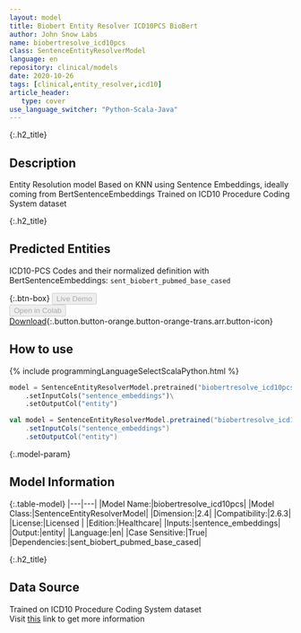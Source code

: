 ```yaml
---
layout: model
title: Biobert Entity Resolver ICD10PCS BioBert
author: John Snow Labs
name: biobertresolve_icd10pcs
class: SentenceEntityResolverModel
language: en
repository: clinical/models
date: 2020-10-26
tags: [clinical,entity_resolver,icd10]
article_header:
   type: cover
use_language_switcher: "Python-Scala-Java"
---
```


{:.h2_title}
## Description 
Entity Resolution model Based on KNN using Sentence Embeddings, ideally coming from BertSentenceEmbeddings Trained on ICD10 Procedure Coding System dataset

 {:.h2_title}
## Predicted Entities
ICD10-PCS Codes and their normalized definition with BertSentenceEmbeddings: `sent_biobert_pubmed_base_cased` 

{:.btn-box}
<button class="button button-orange" disabled>Live Demo</button><br/><button class="button button-orange" disabled>Open in Colab</button><br/>[Download](https://s3.amazonaws.com/auxdata.johnsnowlabs.com/clinical/models/biobertresolve_icd10pcs_en_2.6.3_2.4_1603678407701.zip){:.button.button-orange.button-orange-trans.arr.button-icon}<br/>

## How to use 
<div class="tabs-box" markdown="1">

{% include programmingLanguageSelectScalaPython.html %}

```python
model = SentenceEntityResolverModel.pretrained("biobertresolve_icd10pcs","en","clinical/models")\
	.setInputCols("sentence_embeddings")\
	.setOutputCol("entity")
```

```scala
val model = SentenceEntityResolverModel.pretrained("biobertresolve_icd10pcs","en","clinical/models")
	.setInputCols("sentence_embeddings")
	.setOutputCol("entity")
```
</div>



{:.model-param}
## Model Information

{:.table-model}
|---|---|
|Model Name:|biobertresolve_icd10pcs|
|Model Class:|SentenceEntityResolverModel|
|Dimension:|2.4|
|Compatibility:|2.6.3|
|License:|Licensed |
|Edition:|Healthcare|
|Inputs:|sentence_embeddings|
|Output:|entity|
|Language:|en|
|Case Sensitive:|True|
|Dependencies:|sent_biobert_pubmed_base_cased|





{:.h2_title}
## Data Source
Trained on ICD10 Procedure Coding System dataset  
Visit [this](https://www.icd10data.com/ICD10PCS/Codes) link to get more information

